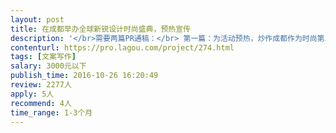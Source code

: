 ```yaml
---                
layout: post       
title: 在成都举办全球新锐设计时尚盛典，预热宣传           
description: '</br>需要两篇PR通稿：</br> 第一篇：为活动预热，炒作成都作为时尚第三城的概念</br>一、大数据角度</br>1、通过大数据，从奢侈品、轻时尚、家居、休闲、化妆品等角度说明成都已经是仅此于北京、上海的时尚第三城；</br>2、普通用户阅读时尚相关数据的介绍</br>二、权威人士角度</br>1、从时尚人士角度表达对时尚的理解，以及对成都在时尚领域的观点</br>三、可能的其他角度</br>四、目标：引出成都作为时尚第三城的概念，通过数据、和权威人士角度，更加有说服力</br>五、相关数据如能找到最好，我们也会提供一些。</br>六、投放媒体：中国知名的时尚媒体（伊周、芭莎、海报等等）</br></br>第二篇：为活动后期宣传，持续升温成都第三城</br>一、围绕在成都的举办的新锐设计时尚盛典活动，对活动进行深度报道和分析。（活动会在年底举办）</br>二、投放媒体：时尚cosmo旗下杂志。</br>'     
contenturl: https://pro.lagou.com/project/274.html      
tags: [文案写作]            
salary: 3000元以下          
publish_time: 2016-10-26 16:20:49         
review: 2277人                   
apply: 5人                   
recommend: 4人                   
time_range: 1-3个月              
---                 
```

